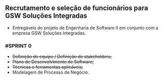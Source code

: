 ## Recrutamento e seleção de funcionários para GSW Soluções Integradas

- Entregáveis do projeto de Engenharia de Software II em conjunto com a empresa GSW Soluções Integradas.

### #SPRINT 0
- ~~Definição de equipe / Definição de stakeholders;~~
- ~~Plano de Desenvolvimento de Software;~~
- ~~Técnicas e ferramentas aplicáveis;~~
- Modelagem de Processo de Negócio.
